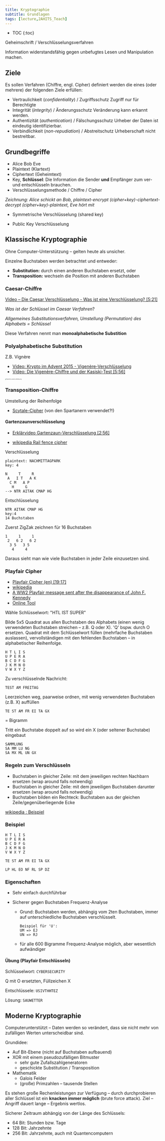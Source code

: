 ```yaml
---
title: Kryptographie
subtitle: Grundlagen
tags: [lecture,2AHITS_Teach]
---
```


* TOC
{:toc}

Geheimschrift / Verschlüsselungsverfahren

Information widerstandsfähig gegen unbefugtes Lesen und Manipulation machen.



## Ziele

Es sollen Verfahren (Chiffre, engl. Cipher) definiert werden die eines (oder mehrere) der folgenden Ziele erfüllen:

- Vertraulichkeit (*confidentiality*) / Zugriffsschutz
  Zugriff nur für Berechtigte
- Integrität (*integrity*) / Änderungsschutz
  Veränderung kann erkannt werden.
- Authentizität (*authentication*) / Fälschungsschutz
  Urheber der Daten ist eindeutig identifizierbar.
- Verbindlichkeit (*non-repudiation*) / Abstreitschutz
  Urheberschaft nicht bestreitbar.



## Grundbegriffe

- Alice Bob Eve
- Plaintext (Klartext)
- Ciphertext (Geheimtext)
- Key, **Schlüssel**: Die Information die Sender **und** Empfänger zum ver- und entschlüsseln brauchen.
- Verschlüsselungsmethode / Chiffre / Cipher



*Zeichnung: Alice schickt an Bob, plaintext-encrypt (cipher+key)-ciphertext-decrypt (cipher+key)-plaintext, Eve hört mit*

- Symmetrische Verschlüsselung (shared key)

- Public Key Verschlüsselung



## Klassische Kryptographie

Ohne Computer-Unterstützung – gelten heute als unsicher.

Einzelne Buchstaben werden betrachtet und entweder:

- **Substitution:** durch einen anderen Buchstaben ersetzt, oder
- **Transposition:** wechseln die Position mit anderen Buchstaben



### Caesar-Chiffre

[Video – Die Caesar Verschlüsselung - Was ist eine Verschlüsselung? [5:21]](https://youtu.be/DcX77qgbBZw)

*Was ist der Schlüssel im Caesar Verfahren*?

*Allgemeines Substitutionsverfahren, Umstellung (Permutation) des Alphabets = Schlüssel*

Diese Verfahren nennt man **monoalphabetische Substition**



### Polyalphabetische Substitution

Z.B. Vignère

- [Video: Krypto im Advent 2015 - Vigenère-Verschlüsselung](https://youtu.be/4y4nCG8631g)
- [Video: Die Vigenère-Chiffre und der Kasiski-Test [5:56]](https://youtu.be/Y6qimy9o3f4)

<img src="fig/Vigenere_square.png" alt="Vigenère_square_shading.svg" style="zoom:25%;" />



### Transposition-Chiffre

Umstellung der Reihenfolge

- [Scytale-Cipher](https://de.wikipedia.org/wiki/Skytale) (von den Spartanern verwendet?!)



#### Gartenzaunverschlüsselung

- [Erklärvideo Gartenzaun-Verschlüsselung [2:56]](https://youtu.be/EIJ73KApF18)

- [wikipedia Rail fence cipher](https://en.wikipedia.org/wiki/Rail_fence_cipher)

Verschlüsselung

```
plaintext: NACHMITTAGPARK
key: 4
```

```
N     T     R
 A   I T   A K
  C M   A P  
   H     G    
--> NTR AITAK CMAP HG
```

Entschlüsselung

```
NTR AITAK CMAP HG
key:4
14 Buchstaben
```

Zuerst ZigZak zeichnen für 16 Buchstaben

```
1     1     1
 2   6 2   6 2
  3 5   3 5   
   4     4   
```

Daraus sieht man wie viele Buchstaben in jeder Zeile einzusetzen sind.



### Playfair Cipher

- [Playfair Cipher (en) [19:17]](https://youtu.be/-KjFbTK1IIw)
- [wikipedia](https://en.wikipedia.org/wiki/Playfair_cipher)
- [A WW2 Playfair message sent after the disappearance of John F. Kennedy](https://scienceblogs.de/klausis-krypto-kolumne/2020/05/27/a-ww2-playfair-message-sent-after-the-disappearance-of-john-f-kennedy/)
- [Online Tool](http://rumkin.com/tools/cipher/playfair.php)

Wähle Schlüsselwort: "HTL IST SUPER"

Bilde 5x5 Quadrat aus allen Buchstaben des Alphabets (einen wenig verwendeten Buchstaben streichen – z.B. Q oder X). 'Q' bspw. durch O ersetzen. Quadrat mit dem Schlüsselwort füllen (mehrfache Buchstaben auslassen), vervollständigen mit den fehlenden Buchstaben – in alphabetischer Reihenfolge.

```
H T L I S
U P E R A
B C D F G
J K M N O
V W X Y Z
```

Zu verschlüsselnde Nachricht:

```
TEST AM FREITAG
```

Leerzeichen weg, paarweise ordnen, mit wenig verwendeten Buchstaben (z.B. X) auffüllen

```
TE ST AM FR EI TA GX
```

= Bigramm

Tritt ein Buchstabe doppelt auf so wird ein X (oder seltener Buchstabe) eingebaut

```
SAMMLUNG
SA MM LU NG
SA MX ML UN GX
```

### Regeln zum Verschlüsseln

- Buchstaben in gleicher Zeile: mit dem jeweiligen rechten Nachbarn ersetzen (wrap around falls notwendig)
- Buchstaben in gleicher Zeile: mit dem jeweiligen Buchstaben darunter ersetzen (wrap around falls notwendig)
- Buchstaben bilden ein Rechteck: Buchstaben aus der gleichen Zeile/gegenüberliegende Ecke

[wikipedia : Beispiel](https://en.wikipedia.org/wiki/Playfair_cipher#Example)

### Beispiel

```
H T L I S
U P E R A
B C D F G
J K M N O
V W X Y Z
```

```
TE ST AM FR EI TA GX
```

```
LP HL EO NF RL SP DZ
```

### Eigenschaften

- Sehr einfach durchführbar

- Sicherer gegen Buchstaben Frequenz-Analyse

  - Grund: Buchstaben werden, abhängig vom 2ten Buchstaben, immer auf unterschiedliche Buchstaben verschlüsselt.

    ```
    Beispiel für 'U':
    UM => EJ
    UN => RJ
    ```

  - für alle 600 Bigramme Frequenz-Analyse möglich, aber wesentlich aufwändiger



#### Übung (Playfair Entschlüsseln)

Schlüsselwort: `CYBERSECURITY`

Q mit O ersetzten, Füllzeichen X

Entschlüssele: `USIVTHHTEZ`

Lösung: `SAUWETTER`



## Moderne Kryptographie

Computerunterstützt – Daten werden so verändert, dass sie nicht mehr von zufälligen Werten unterscheidbar sind. 

Grundidee: 

- Auf Bit-Ebene (nicht auf Buchstaben aufbauend)
- XOR mit einem pseudozufälligen Bitmuster
  - sehr gute Zufallszahlgeneratoren
  - geschickte Substitution / Transposition
- Mathematik 
  - Galois Felder
  - (große) Primzahlen – tausende Stellen

Es stehen große Rechenleistungen zur Verfügung – durch durchprobieren aller Schlüssel ist ein **knacken immer möglich** (brute force attack). Ziel – Angriff dauert lange – Ergebnis wertlos.

Sicherer Zeitraum abhängig von der Länge des Schlüssels:

- 64 Bit: Stunden bzw. Tage
- 128 Bit: Jahrzehnte
- 256 Bit: Jahrzehnte, auch mit Quantencomputern

